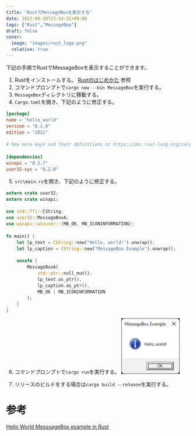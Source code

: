 ```yaml
---
title: 'RustでMessageBoxを表示する'
date: 2022-09-30T23:54:31+09:00
tags: ["Rust","MessageBox"]
draft: false
cover:
  image: "images/rust_logo.png"
  relative: true
---
```


下記の手順でRustでMessageBoxを表示することができます。

1. Rustをインストールする。 [Rustのはじめかた](https://kenji.blog/posts/rust%E3%81%AE%E3%81%AF%E3%81%98%E3%82%81%E3%81%8B%E3%81%9F/) 参照
2. コマンドプロンプトで`cargo new --bin MessageBox`を実行する。
3. `MessageBox`ディレクトリに移動する。
4. `Cargo.toml`を開き、下記のように修正する。

```toml
[package]
name = "hello_world"
version = "0.1.0"
edition = "2021"

# See more keys and their definitions at https://doc.rust-lang.org/cargo/reference/manifest.html

[dependencies]
winapi = "0.2.7"
user32-sys = "0.2.0"
```

5. `src\main.rs`を開き、下記のように修正する。
```main.rs
extern crate user32;
extern crate winapi;

use std::ffi::CString;
use user32::MessageBoxA;
use winapi::winuser::{MB_OK, MB_ICONINFORMATION};

fn main() {
    let lp_text = CString::new("Hello, world!").unwrap();
    let lp_caption = CString::new("MessageBox Example").unwrap();

    unsafe {
        MessageBoxA(
            std::ptr::null_mut(),
            lp_text.as_ptr(),
            lp_caption.as_ptr(),
            MB_OK | MB_ICONINFORMATION
        );
    }
}
```

6. コマンドプロンプトで`cargo run`を実行する。
   ![img.png](img.png)

8. リリースのビルドをする場合は`cargo build --release`を実行する。


# 参考
[Hello World MesssageBox example in Rust](https://wesleywiser.github.io/post/rust-windows-messagebox-hello-world/)